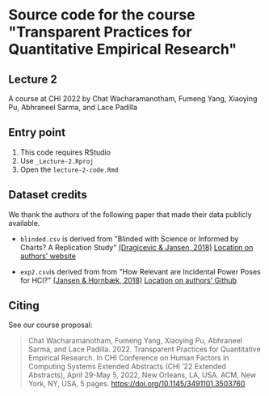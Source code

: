 # Source code for the course "Transparent Practices for Quantitative Empirical Research" 
## Lecture 2
A course at CHI 2022 by Chat Wacharamanotham, Fumeng Yang, Xiaoying Pu, Abhraneel Sarma, and Lace Padilla

## Entry point
1. This code requires RStudio
2. Use `_Lecture-2.Rproj`
3. Open the `lecture-2-code.Rmd`


## Dataset credits
We thank the authors of the following paper that made their data publicly available. 


* `blinded.csv` is derived from "Blinded with Science or Informed by Charts? A Replication Study" [(Dragicevic & Jansen, 2018)](https://doi.org/10.1109/TVCG.2017.2744298) [Location on authors' website](https://aviz.fr/blinded)

* `exp2.csv`is derived from from "How Relevant are Incidental Power Poses for HCI?" [(Jansen & Hornbæk, 2018)](https://doi.org/10.1145/3173574.3173588) [Location on authors' Github](https://github.com/yvonnejansen/posture/tree/master/data)


## Citing
See our course proposal: 

> Chat Wacharamanotham, Fumeng Yang, Xiaoying Pu, Abhraneel Sarma, and Lace Padilla. 2022. Transparent Practices for Quantitative Empirical Research. In CHI Conference on Human Factors in Computing Systems Extended Abstracts (CHI ’22 Extended Abstracts), April 29-May 5, 2022, New Orleans, LA, USA. ACM, New York, NY, USA, 5 pages. https://doi.org/10.1145/3491101.3503760